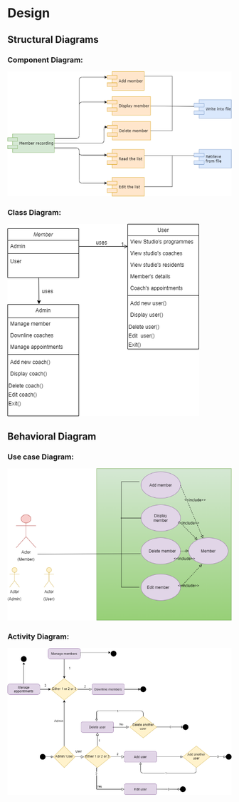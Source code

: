 # Design

## Structural Diagrams

### Component Diagram:
![](Component_diagram.png)

### Class Diagram:
![](Class_Diagram.png)

## Behavioral Diagram

### Use case Diagram:
![](Usecase_diagram.png)

### Activity Diagram:
![](Activity_diagram.png)
